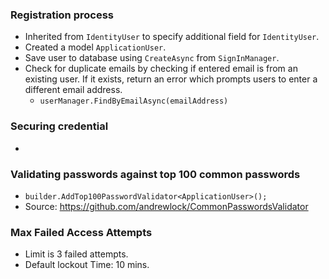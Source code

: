 ### Registration process
- Inherited from `IdentityUser` to specify additional field for `IdentityUser`.
- Created a model `ApplicationUser`.
- Save user to database using `CreateAsync` from `SignInManager`.
- Check for duplicate emails by checking if entered email is from an existing user. If it exists, return an error which prompts users to enter a different email address.
	- `userManager.FindByEmailAsync(emailAddress)`

### Securing credential
- 

### Validating passwords against top 100 common passwords
- `builder.AddTop100PasswordValidator<ApplicationUser>();`
- Source: https://github.com/andrewlock/CommonPasswordsValidator


### Max Failed Access Attempts 
- Limit is 3 failed attempts.
- Default lockout Time: 10 mins.

 
